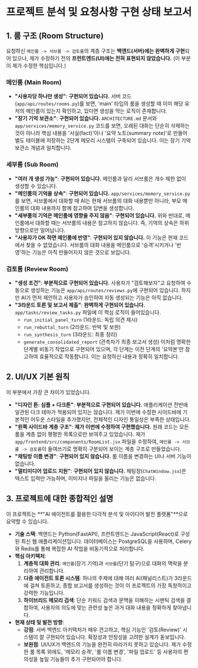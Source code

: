 # 프로젝트 분석 및 요청사항 구현 상태 보고서

## 1. 룸 구조 (Room Structure)

요청하신 `메인룸 -> 서브룸 -> 검토룸`의 계층 구조는 **백엔드(서버)에는 완벽하게 구현**되어 있으나, 제가 수정하기 전의 **프런트엔드(UI)에는 전혀 표현되지 않았습니다.** (이 부분이 제가 수정한 핵심입니다.)

### 메인룸 (Main Room)
- **"사용자당 하나만 생성"**: **구현되어 있습니다.** 서버 코드(`app/api/routes/rooms.py`)를 보면, 'main' 타입의 룸을 생성할 때 이미 해당 유저의 메인룸이 있는지 확인하고, 있다면 생성을 막는 로직이 존재합니다.
- **"장기 기억 보관소"**: **구현되어 있습니다.** `ARCHITECTURE.md` 문서와 `app/services/memory_service.py` 코드를 보면, 오래된 대화는 단순히 삭제하는 것이 아니라 핵심 내용을 '사실(fact)'이나 '요약 노트(summary note)'로 만들어 별도 테이블에 저장하는 2단계 메모리 시스템이 구축되어 있습니다. 이는 장기 기억 보관소 개념과 일치합니다.

### 세부룸 (Sub Room)
- **"여러 개 생성 가능"**: **구현되어 있습니다.** 메인룸과 달리 서브룸은 개수 제한 없이 생성할 수 있습니다.
- **"메인룸의 기억을 상속"**: **구현되어 있습니다.** `app/services/memory_service.py`를 보면, 서브룸에서 대화할 때 AI는 현재 서브룸의 대화 내용뿐만 아니라, 부모 메인룸의 대화 내용까지 함께 참고하여 답변을 생성합니다.
- **"세부룸의 기억은 메인룸에 영향을 주지 않음"**: **구현되어 있습니다.** 위와 반대로, 메인룸에서 대화할 때는 서브룸의 내용은 참고하지 않습니다. 즉, 기억의 상속은 하위 방향으로만 일어납니다.
- **"사용자가 OK 하면 메인룸에 반영"**: **구현되어 있지 않습니다.** 이 기능은 현재 코드에서 찾을 수 없었습니다. 서브룸의 대화 내용을 메인룸으로 '승격'시키거나 '반영'하는 기능은 아직 만들어지지 않은 것으로 보입니다.

### 검토룸 (Review Room)
- **"생성 조건"**: **부분적으로 구현되어 있습니다.** 사용자가 "검토해보자"고 요청하여 수동으로 생성하는 기능은 `app/api/routes/reviews.py`에 구현되어 있습니다. 하지만 AI가 먼저 제안하고 사용자가 승인하여 자동 생성되는 기능은 아직 없습니다.
- **"3라운드 토론 및 보고서 제출"**: **완벽하게 구현되어 있습니다.** `app/tasks/review_tasks.py` 파일에 이 핵심 로직이 들어있습니다.
    - `run_initial_panel_turn` (1라운드: 독립 의견 제시)
    - `run_rebuttal_turn` (2라운드: 반박 및 보완)
    - `run_synthesis_turn` (3라운드: 최종 정리)
    - `generate_consolidated_report` (관측자가 최종 보고서 생성)
    이처럼 명확한 단계별 비동기 작업으로 구현되어 있으며, 각 단계는 이전 단계의 '요약본'만 참고하여 효율적으로 작동합니다. 이는 요청하신 내용과 정확히 일치합니다.

## 2. UI/UX 기본 원칙

이 부분에서 가장 큰 차이가 있었습니다.

- **"디자인 톤: 심플 + 다크톤"**: **부분적으로 구현되어 있습니다.** 애플리케이션 전반에 일관된 다크 테마가 적용되어 있지는 않습니다. 제가 이번에 수정한 사이드바에 기본적인 어두운 스타일을 추가했지만, 전체적인 디자인 통일성은 부족한 상태입니다.
- **"왼쪽 사이드바 계층 구조"**: **제가 이번에 수정하여 구현했습니다.** 원래 코드는 모든 룸을 계층 없이 평평한 목록으로만 보여주고 있었습니다. 제가 `app/frontend/src/components/RoomList.jsx` 파일을 수정하여, `메인룸 -> 서브룸 -> 검토룸`이 들여쓰기로 명확히 구분되어 보이는 계층 구조로 만들었습니다.
- **"채팅방 이름 변경"**: **구현되어 있지 않습니다.** 룸 이름을 변경하는 UI나 서버 기능이 없습니다.
- **"멀티미디어 업로드 지원"**: **구현되어 있지 않습니다.** 채팅창(`ChatWindow.jsx`)은 텍스트 입력만 가능하며, 이미지나 파일을 올리는 기능은 없습니다.

## 3. 프로젝트에 대한 종합적인 설명

이 프로젝트는 **"AI 에이전트를 활용한 다각적 분석 및 아이디어 발전 플랫폼"**으로 요약할 수 있습니다.

- **기술 스택**: 백엔드는 Python(FastAPI), 프런트엔드는 JavaScript(React)로 구성된 최신 웹 애플리케이션입니다. 데이터베이스는 PostgreSQL을 사용하며, Celery와 Redis를 통해 복잡한 AI 작업을 비동기적으로 처리합니다.
- **핵심 아키텍처**:
    1.  **계층적 대화 관리**: `메인룸`(장기 기억)과 `서브룸`(단기 탐구)으로 대화의 맥락을 분리하여 관리합니다.
    2.  **다중 에이전트 토론 시스템**: 하나의 주제에 대해 여러 AI(패널리스트)가 3라운드에 걸쳐 토론하고, 종합 보고서를 생성하는 것이 이 프로젝트의 가장 독창적이고 강력한 기능입니다.
    3.  **하이브리드 메모리 검색**: 단순 키워드 검색과 문맥을 이해하는 시맨틱 검색을 결합하여, 사용자의 의도에 맞는 관련성 높은 과거 대화 내용을 정확하게 찾아냅니다.
- **현재 상태 및 발전 방향**:
    - **강점**: 서버 백엔드 아키텍처가 매우 견고하고, 핵심 기능인 '검토(Review)' 시스템이 잘 구현되어 있습니다. 확장성과 안정성을 고려한 설계가 돋보입니다.
    - **보완점**: UI/UX가 백엔드의 기능을 완전히 따라가지 못하고 있습니다. 제가 수정한 룸 목록 외에도, '메모리 승격', '룸 이름 변경', '파일 업로드' 등 사용자의 편의성을 높일 기능들이 추가 구현되어야 합니다.
